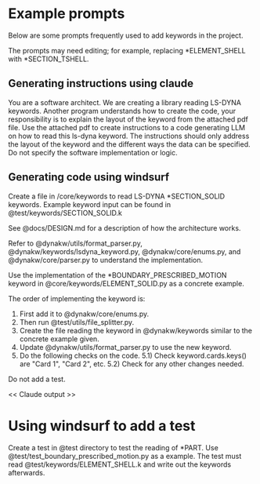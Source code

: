 
# Example prompts
Below are some prompts frequently used to add keywords in the project.

The prompts may need editing; for example, replacing \*ELEMENT_SHELL with \*SECTION_TSHELL. 


## Generating instructions using claude
You are a software architect. 
We are creating a library reading LS-DYNA keywords.
Another program understands how to create the code, your responsibility is to explain
the layout of the keyword from the attached pdf file.
Use the attached pdf to create instructions to a code generating LLM on how to
read this ls-dyna keyword. The instructions should only address the layout of the keyword and the different ways the data
can be specified. Do not specify the software implementation or logic.


## Generating code using windsurf
Create a file in /core/keywords to read LS-DYNA \*SECTION_SOLID keywords.
Example keyword input can be found in @test/keywords/SECTION_SOLID.k 

See @docs/DESIGN.md for a description of how the architecture works.

Refer to @dynakw/utils/format_parser.py, @dynakw/keywords/lsdyna_keyword.py,
@dynakw/core/enums.py,  and @dynakw/core/parser.py to understand the implementation.

Use the implementation of the \*BOUNDARY_PRESCRIBED_MOTION
keyword in @core/keywords/ELEMENT_SOLID.py as a concrete example.

The order of implementing the keyword is:
1) First add it to @dynakw/core/enums.py.
2) Then run @test/utils/file_splitter.py.
3) Create the file reading the keyword in @dynakw/keywords similar to the concrete example given.
4) Update @dynakw/utils/format_parser.py to use the new keyword.
5) Do the following checks on the code.
5.1) Check keyword.cards.keys() are "Card 1", "Card 2", etc.
5.2) Check for any other changes needed.

Do not add a test.


<< Claude output >>


# Using windsurf to add a test
Create a test in @test directory to test the reading of \*PART. 
Use @test/test_boundary_prescribed_motion.py as a example.
The test must read @test/keywords/ELEMENT_SHELL.k and write out the keywords afterwards.



